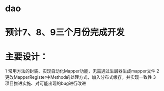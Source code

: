 # dao

# 预计7、8、9三个月份完成开发

# 主要设计：
  1 常用方法的封装、实现自动化Mapper功能，无需通过生层器生成mapper文件
  2 更改MapperRegister中Method的处理方式，加入分布式缓存，并实现一致性
  3 项目推进实施、对可能出现的bug进行改进
 
